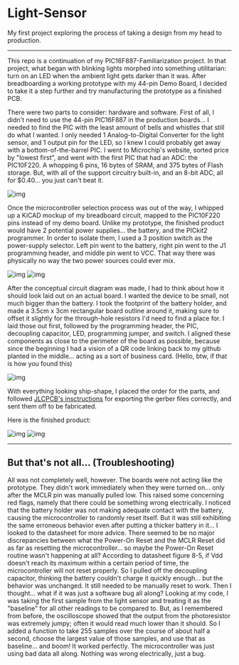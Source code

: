 # Light-Sensor
My first project exploring the process of taking a design from my head to production.

---

This repo is a continuation of my PIC16F887-Familiarization project. In that project, what began with blinking lights morphed into something utilitarian: turn on an LED when the ambient light gets darker than it was. After breadboarding a working prototype with my 44-pin Demo Board, I decided to take it a step further and try manufacturing the prototype as a finished PCB.

There were two parts to consider: hardware and software. First of all, I didn't need to use the 44-pin PIC16F887 in the production boards... I needed to find the PIC with the least amount of bells and whistles that still do what I wanted. I only needed 1 Analog-to-Digital Converter for the light sensor, and 1 output pin for the LED, so I knew I could probably get away with a bottom-of-the-barrel PIC. I went to Microchip's website, sorted price by "lowest first", and went with the first PIC that had an ADC: the PIC10F220. A whopping 6 pins, 16 bytes of SRAM, and 375 bytes of Flash storage. But, with all of the support circuitry built-in, and an 8-bit ADC, all for $0.40... you just can't beat it.

![img](https://i.imgur.com/OFr6U8P.png)

Once the microcontroller selection process was out of the way, I whipped up a KiCAD mockup of my breadboard circuit, mapped to the PIC10F220 pins instead of my demo board. Unlike my prototype, the finished product would have 2 potential power supplies... the battery, and the PICkit2 programmer. In order to isolate them, I used a 3 position switch as the power-supply selector. Left pin went to the battery, right pin went to the J1 programming header, and middle pin went to VCC. That way there was physically no way the two power sources could ever mix.

![img](https://i.imgur.com/aBgVcKx.png)
![img](https://i.imgur.com/hUR1Jec.png)

After the conceptual circuit diagram was made, I had to think about how it should look laid out on an actual board. I wanted the device to be small, not much bigger than the battery. I took the footprint of the battery holder, and made a 3.5cm x 3cm rectangular board outline around it, making sure to offset it slightly for the through-hole resistors I'd need to find a place for. I laid those out first, followed by the programming header, the PIC, decoupling capacitor, LED, programming jumper, and switch. I aligned these components as close to the perimeter of the board as possible, because since the beginning I had a vision of a QR code linking back to my github planted in the middle... acting as a sort of business card. (Hello, btw, if that is how you found this)

![img](https://i.imgur.com/Xi7u9FQ.png)

With everything looking ship-shape, I placed the order for the parts, and followed [JLCPCB's insctructions](https://support.jlcpcb.com/article/44-how-to-export-kicad-pcb-to-gerber-files) for exporting the gerber files correctly, and sent them off to be fabricated.

Here is the finished product:


![img](https://i.imgur.com/r8z0JZU.png)
![img](https://i.imgur.com/XpKLkg6.png)

---

## But that's not all... (Troubleshooting)

All was not completely well, however. The boards were not acting like the prototype. They didn't work immediately when they were turned on... only after the MCLR pin was manually pulled low. This raised some concerning red flags, namely that there could be something wrong electrically. I noticed that the battery holder was not making adequate contact with the battery, causing the microcontroller to randomly reset itself. But it was still exhibiting the same erroneous behavior even after putting a thicker battery in it... I looked to the datasheet for more advice. There seemed to be no major discrepancies between what the Power-On Reset and the MCLR Reset did as far as resetting the microcontroller... so maybe the Power-On Reset routine wasn't happening at all? According to datasheet figure 8-5, if Vdd doesn't reach its maximum within a certain period of time, the microcontroller will not reset properly. So I pulled off the decoupling capacitor, thinking the battery couldn't charge it quickly enough... but the behavior was unchanged. It still needed to be manually reset to work. Then I thought... what if it was just a software bug all along? Looking at my code, I was taking the first sample from the light sensor and treating it as the "baseline" for all other readings to be compared to. But, as I remembered from before, the oscilloscope showed that the output from the photoresistor was extremely jumpy; often it would read much lower than it should. So I added a function to take 255 samples over the course of about half a second, choose the largest value of those samples, and use that as baseline... and boom! It worked perfectly. The microcontroller was just using bad data all along. Nothing was wrong electrically, just a bug.